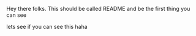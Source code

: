 Hey there folks. This should be called README and be the first thing you can see


lets see if you can see this haha
